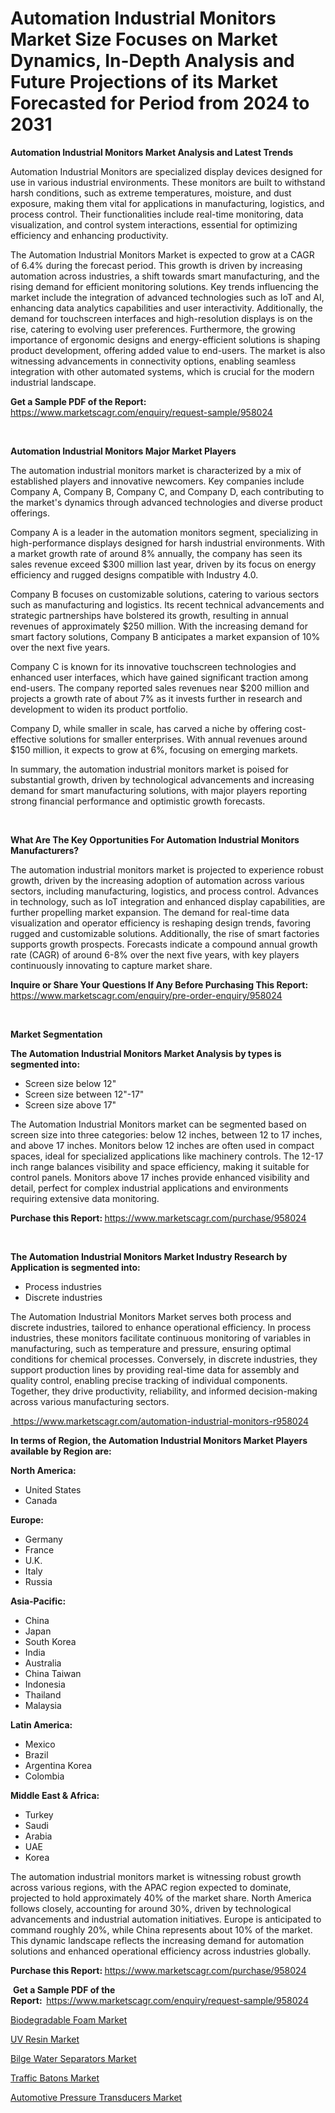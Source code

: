 <p><h1>Automation Industrial Monitors Market Size Focuses on Market Dynamics, In-Depth Analysis and Future Projections of its Market Forecasted for Period from 2024 to 2031</h1></p><p><strong>Automation Industrial Monitors Market Analysis and Latest Trends</strong></p>
<p><p>Automation Industrial Monitors are specialized display devices designed for use in various industrial environments. These monitors are built to withstand harsh conditions, such as extreme temperatures, moisture, and dust exposure, making them vital for applications in manufacturing, logistics, and process control. Their functionalities include real-time monitoring, data visualization, and control system interactions, essential for optimizing efficiency and enhancing productivity.</p><p>The Automation Industrial Monitors Market is expected to grow at a CAGR of 6.4% during the forecast period. This growth is driven by increasing automation across industries, a shift towards smart manufacturing, and the rising demand for efficient monitoring solutions. Key trends influencing the market include the integration of advanced technologies such as IoT and AI, enhancing data analytics capabilities and user interactivity. Additionally, the demand for touchscreen interfaces and high-resolution displays is on the rise, catering to evolving user preferences. Furthermore, the growing importance of ergonomic designs and energy-efficient solutions is shaping product development, offering added value to end-users. The market is also witnessing advancements in connectivity options, enabling seamless integration with other automated systems, which is crucial for the modern industrial landscape.</p></p>
<p><strong>Get a Sample PDF of the Report:&nbsp;</strong> <a href="https://www.marketscagr.com/enquiry/request-sample/958024?utm_campaign=1848&utm_medium=2&utm_source=Github&utm_content=ia&utm_term=03122024&utm_id=automation-industrial-monitors">https://www.marketscagr.com/enquiry/request-sample/958024</a></p>
<p>&nbsp;</p>
<p><strong>Automation Industrial Monitors Major Market Players</strong></p>
<p><p>The automation industrial monitors market is characterized by a mix of established players and innovative newcomers. Key companies include Company A, Company B, Company C, and Company D, each contributing to the market's dynamics through advanced technologies and diverse product offerings.</p><p>Company A is a leader in the automation monitors segment, specializing in high-performance displays designed for harsh industrial environments. With a market growth rate of around 8% annually, the company has seen its sales revenue exceed $300 million last year, driven by its focus on energy efficiency and rugged designs compatible with Industry 4.0.</p><p>Company B focuses on customizable solutions, catering to various sectors such as manufacturing and logistics. Its recent technical advancements and strategic partnerships have bolstered its growth, resulting in annual revenues of approximately $250 million. With the increasing demand for smart factory solutions, Company B anticipates a market expansion of 10% over the next five years.</p><p>Company C is known for its innovative touchscreen technologies and enhanced user interfaces, which have gained significant traction among end-users. The company reported sales revenues near $200 million and projects a growth rate of about 7% as it invests further in research and development to widen its product portfolio.</p><p>Company D, while smaller in scale, has carved a niche by offering cost-effective solutions for smaller enterprises. With annual revenues around $150 million, it expects to grow at 6%, focusing on emerging markets.</p><p>In summary, the automation industrial monitors market is poised for substantial growth, driven by technological advancements and increasing demand for smart manufacturing solutions, with major players reporting strong financial performance and optimistic growth forecasts.</p></p>
<p>&nbsp;</p>
<p><strong>What Are The Key Opportunities For Automation Industrial Monitors Manufacturers?</strong></p>
<p><p>The automation industrial monitors market is projected to experience robust growth, driven by the increasing adoption of automation across various sectors, including manufacturing, logistics, and process control. Advances in technology, such as IoT integration and enhanced display capabilities, are further propelling market expansion. The demand for real-time data visualization and operator efficiency is reshaping design trends, favoring rugged and customizable solutions. Additionally, the rise of smart factories supports growth prospects. Forecasts indicate a compound annual growth rate (CAGR) of around 6-8% over the next five years, with key players continuously innovating to capture market share.</p></p>
<p><strong>Inquire or Share Your Questions If Any Before Purchasing This Report:</strong> <a href="https://www.marketscagr.com/enquiry/pre-order-enquiry/958024?utm_campaign=1848&utm_medium=2&utm_source=Github&utm_content=ia&utm_term=03122024&utm_id=automation-industrial-monitors">https://www.marketscagr.com/enquiry/pre-order-enquiry/958024</a></p>
<p>&nbsp;</p>
<p><strong>Market Segmentation</strong></p>
<p><strong>The Automation Industrial Monitors Market Analysis by types is segmented into:</strong></p>
<p><ul><li>Screen size below 12"</li><li>Screen size between 12"-17"</li><li>Screen size above 17"</li></ul></p>
<p><p>The Automation Industrial Monitors market can be segmented based on screen size into three categories: below 12 inches, between 12 to 17 inches, and above 17 inches. Monitors below 12 inches are often used in compact spaces, ideal for specialized applications like machinery controls. The 12-17 inch range balances visibility and space efficiency, making it suitable for control panels. Monitors above 17 inches provide enhanced visibility and detail, perfect for complex industrial applications and environments requiring extensive data monitoring.</p></p>
<p><strong>Purchase this Report:&nbsp;</strong><a href="https://www.marketscagr.com/purchase/958024?utm_campaign=1848&utm_medium=2&utm_source=Github&utm_content=ia&utm_term=03122024&utm_id=automation-industrial-monitors">https://www.marketscagr.com/purchase/958024</a></p>
<p>&nbsp;</p>
<p><strong>The Automation Industrial Monitors Market Industry Research by Application is segmented into:</strong></p>
<p><ul><li>Process industries</li><li>Discrete industries</li></ul></p>
<p><p>The Automation Industrial Monitors Market serves both process and discrete industries, tailored to enhance operational efficiency. In process industries, these monitors facilitate continuous monitoring of variables in manufacturing, such as temperature and pressure, ensuring optimal conditions for chemical processes. Conversely, in discrete industries, they support production lines by providing real-time data for assembly and quality control, enabling precise tracking of individual components. Together, they drive productivity, reliability, and informed decision-making across various manufacturing sectors.</p></p>
<p><a href="https://www.marketscagr.com/automation-industrial-monitors-r958024?utm_campaign=1848&utm_medium=2&utm_source=Github&utm_content=ia&utm_term=03122024&utm_id=automation-industrial-monitors">&nbsp;https://www.marketscagr.com/automation-industrial-monitors-r958024</a></p>
<p><strong>In terms of Region, the Automation Industrial Monitors Market Players available by Region are:</strong></p>
<p>
    <p> <strong> North America: </strong>
        <ul>
            <li>United States</li>
            <li>Canada</li>
        </ul>
        </p> 
    <p> <strong> Europe: </strong>
        <ul>
            <li>Germany</li>
            <li>France</li>
            <li>U.K.</li>
            <li>Italy</li>
            <li>Russia</li>
        </ul>
        </p> 
    <p> <strong> Asia-Pacific: </strong>
        <ul>
            <li>China</li>
            <li>Japan</li>
            <li>South Korea</li>
            <li>India</li>
            <li>Australia</li>
            <li>China Taiwan</li>
            <li>Indonesia</li>
            <li>Thailand</li>
            <li>Malaysia</li>
        </ul>
        </p> 
    <p> <strong> Latin America: </strong>
        <ul>
            <li>Mexico</li>
            <li>Brazil</li>
            <li>Argentina Korea</li>
            <li>Colombia</li>
        </ul>
        </p> 
    <p> <strong> Middle East & Africa: </strong>
        <ul>
            <li>Turkey</li>
            <li>Saudi</li>
            <li>Arabia</li>
            <li>UAE</li>
            <li>Korea</li>
        </ul>
    </p>
    </p>
<p><p>The automation industrial monitors market is witnessing robust growth across various regions, with the APAC region expected to dominate, projected to hold approximately 40% of the market share. North America follows closely, accounting for around 30%, driven by technological advancements and industrial automation initiatives. Europe is anticipated to command roughly 20%, while China represents about 10% of the market. This dynamic landscape reflects the increasing demand for automation solutions and enhanced operational efficiency across industries globally.</p></p>
<p><strong>Purchase this Report: </strong><a href="https://www.marketscagr.com/purchase/958024?utm_campaign=1848&utm_medium=2&utm_source=Github&utm_content=ia&utm_term=03122024&utm_id=automation-industrial-monitors">https://www.marketscagr.com/purchase/958024</a></p>
<p>&nbsp;<strong>Get a Sample PDF of the Report:&nbsp;&nbsp;</strong><a href="https://www.marketscagr.com/enquiry/request-sample/958024?utm_campaign=1848&utm_medium=2&utm_source=Github&utm_content=ia&utm_term=03122024&utm_id=automation-industrial-monitors">https://www.marketscagr.com/enquiry/request-sample/958024</a></p>
<p><strong></strong></p>
<p><p><a href="https://www.linkedin.com/pulse/biodegradable-foam-market-penetration-strategies-untapped-qqlde?utm_campaign=1848&utm_medium=2&utm_source=Github&utm_content=ia&utm_term=03122024&utm_id=automation-industrial-monitors">Biodegradable Foam Market</a></p><p><a href="https://www.linkedin.com/pulse/strategic-market-insights-global-uv-resin-2024-2031-3xbve?utm_campaign=1848&utm_medium=2&utm_source=Github&utm_content=ia&utm_term=03122024&utm_id=automation-industrial-monitors">UV Resin Market</a></p><p><a href="https://issuu.com/reportprime-2/docs/bilge-water-separators-market-size-2030.pptx?utm_campaign=1848&utm_medium=2&utm_source=Github&utm_content=ia&utm_term=03122024&utm_id=automation-industrial-monitors">Bilge Water Separators Market</a></p><p><a href="https://issuu.com/reportprime-2/docs/traffic-batons-market-size-2030.pptx?utm_campaign=1848&utm_medium=2&utm_source=Github&utm_content=ia&utm_term=03122024&utm_id=automation-industrial-monitors">Traffic Batons Market</a></p><p><a href="https://www.linkedin.com/pulse/automotive-pressure-transducers-market-consolidation-impact-vp8uc?utm_campaign=1848&utm_medium=2&utm_source=Github&utm_content=ia&utm_term=03122024&utm_id=automation-industrial-monitors">Automotive Pressure Transducers Market</a></p></p>